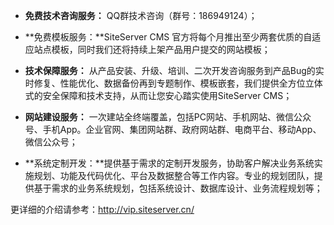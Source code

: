 + **免费技术咨询服务：** QQ群技术咨询（群号：186949124）；

+ **免费模板服务：**SiteServer CMS 官方将每个月推出至少两套优质的自适应站点模板，同时我们还将持续上架产品用户提交的网站模板；

+ **技术保障服务：** 从产品安装、升级、培训、二次开发咨询服务到产品Bug的实时修复、性能优化、数据备份再到专题制作、模板嵌套，我们提供全方位立体式的安全保障和技术支持，从而让您安心踏实使用SiteServer CMS；

+ **网站建设服务：** 一次建站全终端覆盖，包括PC网站、手机网站、微信公众号、手机App。企业官网、集团网站群、政府网站群、电商平台、移动App、微信公众号；

+ **系统定制开发：**提供基于需求的定制开发服务，协助客户解决业务系统实施规划、功能及代码优化、平台及数据整合等工作内容。专业的规划团队，提供基于需求的业务系统规划，包括系统设计、数据库设计、业务流程规划等；

更详细的介绍请参考：http://vip.siteserver.cn/